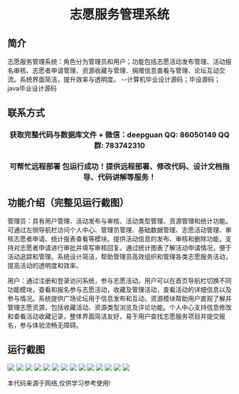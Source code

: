 <p><h1 align="center">志愿服务管理系统</h1></p>

## 简介
志愿服务管理系统：角色分为管理员和用户；功能包括志愿活动发布管理、活动报名审核、志愿者申请管理、资源收藏与管理、捐赠信息查看与管理、论坛互动交流。系统界面简洁，提升效率与透明度。    --计算机毕业设计源码；毕设源码；java毕业设计源码


## 联系方式
<p><h3 align="center">获取完整代码与数据库文件 + 微信：deepguan QQ: 86050149 QQ群: 783742310</h3></p>
<p><h3 align="center">可帮忙远程部署 包运行成功！提供远程部署、修改代码、设计文档指导、代码讲解等服务！</h3></p>

## 功能介绍（完整见运行截图）
管理员：具有用户管理、活动发布与审核、活动类型管理、资源管理和统计功能。可通过左侧导航栏访问个人中心、管理员管理、基础数据管理、志愿活动管理、审核志愿者申请、统计报表查看等模块。提供活动信息的发布、审核和删除功能，支持对志愿者申请进行审批并填写审核回复。通过统计图表了解活动申请情况，便于活动追踪和管理。系统设计简洁，帮助管理员高效组织和管理各类志愿服务活动，提高活动的透明度和效率。

用户：通过注册和登录访问系统，参与志愿活动。用户可以在首页导航栏切换不同功能模块，查看和报名参与志愿活动，收藏及管理活动，查看活动的详细信息以及参与情况。系统提供广场论坛用于信息发布和互动，资源模块帮助用户直观了解并管理志愿资源，包括收藏活动、资源类型浏览及评论功能。个人中心支持信息修改和查看活动收藏记录，整体界面简洁友好，易于用户查找志愿服务项目并提交报名，参与体验流畅无障碍。


## 运行截图
![](https://bs-1329754181.cos.ap-shanghai.myqcloud.com/spring/VolunteerServiceManagementSystem/img/001.jpg)
![](https://bs-1329754181.cos.ap-shanghai.myqcloud.com/spring/VolunteerServiceManagementSystem/img/002.jpg)
![](https://bs-1329754181.cos.ap-shanghai.myqcloud.com/spring/VolunteerServiceManagementSystem/img/003.jpg)
![](https://bs-1329754181.cos.ap-shanghai.myqcloud.com/spring/VolunteerServiceManagementSystem/img/004.jpg)
![](https://bs-1329754181.cos.ap-shanghai.myqcloud.com/spring/VolunteerServiceManagementSystem/img/005.jpg)
![](https://bs-1329754181.cos.ap-shanghai.myqcloud.com/spring/VolunteerServiceManagementSystem/img/006.jpg)
![](https://bs-1329754181.cos.ap-shanghai.myqcloud.com/spring/VolunteerServiceManagementSystem/img/007.jpg)
![](https://bs-1329754181.cos.ap-shanghai.myqcloud.com/spring/VolunteerServiceManagementSystem/img/008.jpg)
![](https://bs-1329754181.cos.ap-shanghai.myqcloud.com/spring/VolunteerServiceManagementSystem/img/009.jpg)
![](https://bs-1329754181.cos.ap-shanghai.myqcloud.com/spring/VolunteerServiceManagementSystem/img/010.jpg)
![](https://bs-1329754181.cos.ap-shanghai.myqcloud.com/spring/VolunteerServiceManagementSystem/img/011.jpg)
![](https://bs-1329754181.cos.ap-shanghai.myqcloud.com/spring/VolunteerServiceManagementSystem/img/012.jpg)
![](https://bs-1329754181.cos.ap-shanghai.myqcloud.com/spring/VolunteerServiceManagementSystem/img/013.jpg)
![](https://bs-1329754181.cos.ap-shanghai.myqcloud.com/spring/VolunteerServiceManagementSystem/img/014.jpg)

<p>本代码来源于网络,仅供学习参考使用!</p>
